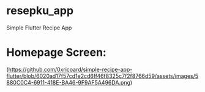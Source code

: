 # resepku_app

Simple Flutter Recipe App

# Homepage Screen:
(https://github.com/0xricoard/simple-recipe-app-flutter/blob/6020ad17f57cd1e2cd6ff46f8325c7f2f8766d59/assets/images/5880C0C4-6911-418E-BA46-9F9AF5A496DA.png)
